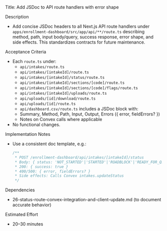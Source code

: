 Title: Add JSDoc to API route handlers with error shape

Description
- Add concise JSDoc headers to all Next.js API route handlers under `apps/enrollment-dashboard/src/app/api/**/route.ts` describing method, path, input body/query, success response, error shape, and side effects. This standardizes contracts for future maintenance.

Acceptance Criteria
- Each `route.ts` under:
  - `api/intakes/route.ts`
  - `api/intakes/[intakeId]/route.ts`
  - `api/intakes/[intakeId]/status/route.ts`
  - `api/intakes/[intakeId]/sections/[code]/route.ts`
  - `api/intakes/[intakeId]/sections/[code]/flags/route.ts`
  - `api/intakes/[intakeId]/uploads/route.ts`
  - `api/uploads/[id]/download/route.ts`
  - `api/uploads/[id]/route.ts`
  - `api/dashboard.csv/route.ts`
  includes a JSDoc block with:
  - Summary, Method, Path, Input, Output, Errors ({ error, fieldErrors? })
  - Notes on Convex calls where applicable
- No functional changes.

Implementation Notes
- Use a consistent doc template, e.g.:
  ```ts
  /**
   * POST /enrollment-dashboard/api/intakes/[intakeId]/status
   * Body: { status: 'NOT_STARTED'|'STARTED'|'ROADBLOCK'|'READY_FOR_QA'|'DELIVERED_TO_CONSULTANT' }
   * 200: { success: true }
   * 400/500: { error, fieldErrors? }
   * Side effects: Calls Convex intakes.updateStatus
   */
  ```

Dependencies
- 26-status-route-convex-integration-and-client-update.md (to document accurate behavior)

Estimated Effort
- 20–30 minutes

